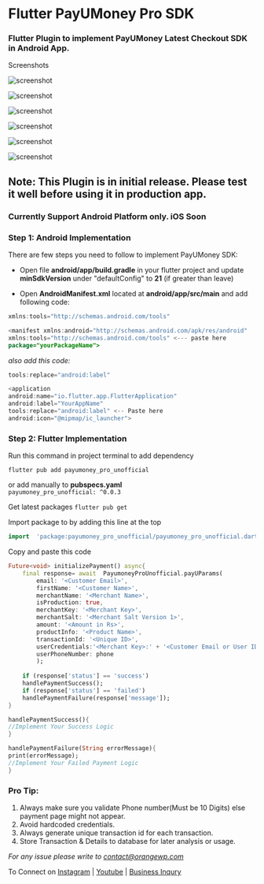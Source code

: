 
  

# Flutter PayUMoney Pro SDK

  

### Flutter Plugin to implement PayUMoney Latest Checkout SDK in Android App.

  

Screenshots

  

  


  

![screenshot](https://github.com/orangepreneur/payumoneySDK/blob/master/screenshots/main.jpg)


![screenshot](https://github.com/orangepreneur/payumoneySDK/blob/master/screenshots/paymentpage.jpg)

  
![screenshot](https://github.com/orangepreneur/payumoneySDK/blob/master/screenshots/card.jpg)


![screenshot](https://github.com/orangepreneur/payumoneySDK/blob/master/screenshots/upi.jpg)


![screenshot](https://github.com/orangepreneur/payumoneySDK/blob/master/screenshots/wallets.jpg)


![screenshot](https://github.com/orangepreneur/payumoneySDK/blob/master/screenshots/netbanking.jpg)

  

## Note: This Plugin is in initial release. Please test it well before using it in production app.

### Currently Support Android Platform only. iOS Soon

### Step 1:  Android Implementation
There are few steps you need to follow to implement PayUMoney SDK:

- Open file **android/app/build.gradle** in your flutter project and update **minSdkVersion** under "defaultConfig" to **21** (if greater than leave)

- Open **AndroidManifest.xml** located at **android/app/src/main** and add following code:


```java
xmlns:tools="http://schemas.android.com/tools"
```

  

```java
<manifest xmlns:android="http://schemas.android.com/apk/res/android"
xmlns:tools="http://schemas.android.com/tools" <--- paste here
package="yourPackageName">
```

  

*also add this code:*

  

```java
tools:replace="android:label"
```


```java
<application
android:name="io.flutter.app.FlutterApplication"
android:label="YourAppName"
tools:replace="android:label" <-- Paste here
android:icon="@mipmap/ic_launcher">
```

  

  

### Step 2: Flutter Implementation

  

  

Run this command in project terminal to add dependency

  

```flutter pub add payumoney_pro_unofficial```

  

  

or add manually to **pubspecs.yaml**   
```payumoney_pro_unofficial: ^0.0.3```

  
  

Get latest packages
  ```flutter pub get ```

  

Import package to by adding this line at the top
```dart
import  'package:payumoney_pro_unofficial/payumoney_pro_unofficial.dart';
```


Copy and paste this code
```dart
Future<void> initializePayment() async{
	final response= await  PayumoneyProUnofficial.payUParams(
		email: '<Customer Email>',
		firstName: '<Customer Name>',
		merchantName: '<Merchant Name>',
		isProduction: true,
		merchantKey: '<Merchant Key>',
		merchantSalt: '<Merchant Salt Version 1>',
		amount: '<Amount in Rs>',
		productInfo: '<Product Name>',
		transactionId: '<Unique ID>',
		userCredentials:'<Merchant Key>:' + '<Customer Email or User ID>',
		userPhoneNumber: phone
		);
		
	if (response['status'] == 'success')
	handlePaymentSuccess();
	if (response['status'] == 'failed')
	handlePaymentFailure(response['message']);
}

handlePaymentSuccess(){
//Implement Your Success Logic
}

handlePaymentFailure(String errorMessage){
print(errorMessage);
//Implement Your Failed Payment Logic
}

```

### Pro Tip:
1. Always make sure you validate Phone number(Must be 10 Digits) else payment page might not appear.
2. Avoid hardcoded credentials.
3. Always generate unique transaction id for each transaction.
4. Store Transaction & Details to database for later analysis or usage.

*For any issue please write to [contact@orangewp.com](mailto:contact@orangewp.com)*

To Connect on [Instagram](https://instagram.com/orangepreneur) | [Youtube](https://orangepreneur.com) | [Business Inqury](https://wa.me/916398259963)